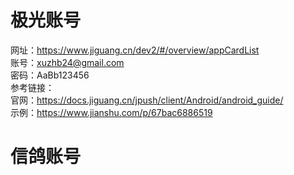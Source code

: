 # 极光账号
网址：https://www.jiguang.cn/dev2/#/overview/appCardList  
账号：xuzhb24@gmail.com  
密码：AaBb123456  
参考链接：  
官网：https://docs.jiguang.cn/jpush/client/Android/android_guide/  
示例：https://www.jianshu.com/p/67bac6886519  

# 信鸽账号